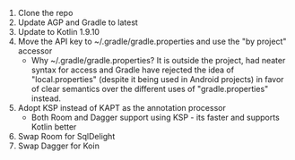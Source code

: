 1. Clone the repo
2. Update AGP and Gradle to latest
3. Update to Kotlin 1.9.10 
4. Move the API key to ~/.gradle/gradle.properties and use the "by project" accessor
    * Why  ~/.gradle/gradle.properties?  It is outside the project, had neater syntax for access and Gradle have rejected the idea of "local.properties" (despite it being used in Android projects) in favor of clear semantics over the different uses of "gradle.properties" instead.
5. Adopt KSP instead of KAPT as the annotation processor
    * Both Room and Dagger support using KSP - its faster and supports Kotlin better
6. Swap Room for SqlDelight
7. Swap Dagger for Koin